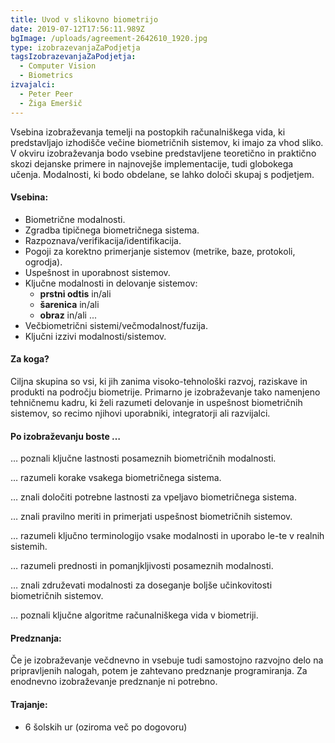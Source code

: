 ```yaml
---
title: Uvod v slikovno biometrijo
date: 2019-07-12T17:56:11.989Z
bgImage: /uploads/agreement-2642610_1920.jpg
type: izobrazevanjaZaPodjetja
tagsIzobrazevanjaZaPodjetja:
  - Computer Vision
  - Biometrics
izvajalci:
  - Peter Peer
  - Žiga Emeršič
---
```

Vsebina izobraževanja temelji na postopkih računalniškega vida, ki predstavljajo izhodišče večine biometričnih sistemov, ki imajo za vhod sliko. V okviru izobraževanja bodo vsebine predstavljene teoretično in praktično skozi dejanske primere in najnovejše implementacije, tudi globokega učenja. Modalnosti, ki bodo obdelane, se lahko določi skupaj s podjetjem.

#### Vsebina:

* Biometrične modalnosti.
* Zgradba tipičnega biometričnega sistema.
* Razpoznava/verifikacija/identifikacija.
* Pogoji za korektno primerjanje sistemov (metrike, baze, protokoli, ogrodja).
* Uspešnost in uporabnost sistemov.
* Ključne modalnosti in delovanje sistemov:
  * **prstni odtis** in/ali 
  * **šarenica** in/ali 
  * **obraz** in/ali ...
* Večbiometrični sistemi/večmodalnost/fuzija.
* Ključni izzivi modalnosti/sistemov.

#### Za koga?

Ciljna skupina so vsi, ki jih zanima visoko-tehnološki razvoj, raziskave in produkti na področju biometrije. Primarno je izobraževanje tako namenjeno tehničnemu kadru, ki želi razumeti delovanje in uspešnost biometričnih sistemov, so recimo njihovi uporabniki, integratorji ali razvijalci.

#### Po izobraževanju boste …

… poznali ključne lastnosti posameznih biometričnih modalnosti.

… razumeli korake vsakega biometričnega sistema.

… znali določiti potrebne lastnosti za vpeljavo biometričnega sistema.

… znali pravilno meriti in primerjati uspešnost biometričnih sistemov.

… razumeli ključno terminologijo vsake modalnosti in uporabo le-te v realnih sistemih.

… razumeli prednosti in pomanjkljivosti posameznih modalnosti.

… znali združevati modalnosti za doseganje boljše učinkovitosti biometričnih sistemov.

… poznali ključne algoritme računalniškega vida v biometriji.

#### Predznanja:

Če je izobraževanje večdnevno in vsebuje tudi samostojno razvojno delo na pripravljenih nalogah, potem je zahtevano predznanje programiranja. Za enodnevno izobraževanje predznanje ni potrebno.

#### Trajanje:

* 6 šolskih ur (oziroma več po dogovoru)
